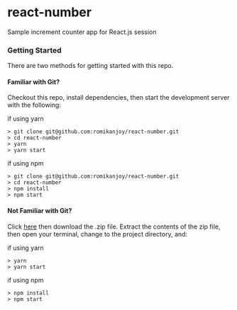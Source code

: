 # react-number
Sample increment counter app for React.js session

### Getting Started

There are two methods for getting started with this repo.

#### Familiar with Git?
Checkout this repo, install dependencies, then start the development server with the following:

if using yarn
```
> git clone git@github.com:romikanjoy/react-number.git
> cd react-number
> yarn
> yarn start
```

if using npm
```
> git clone git@github.com:romikanjoy/react-number.git
> cd react-number
> npm install
> npm start
```

#### Not Familiar with Git?
Click [here](https://github.com/romikanjoy/react-number/archive/master.zip) then download the .zip file.  Extract the contents of the zip file, then open your terminal, change to the project directory, and:

if using yarn
```
> yarn
> yarn start
```

if using npm
```
> npm install
> npm start
```
